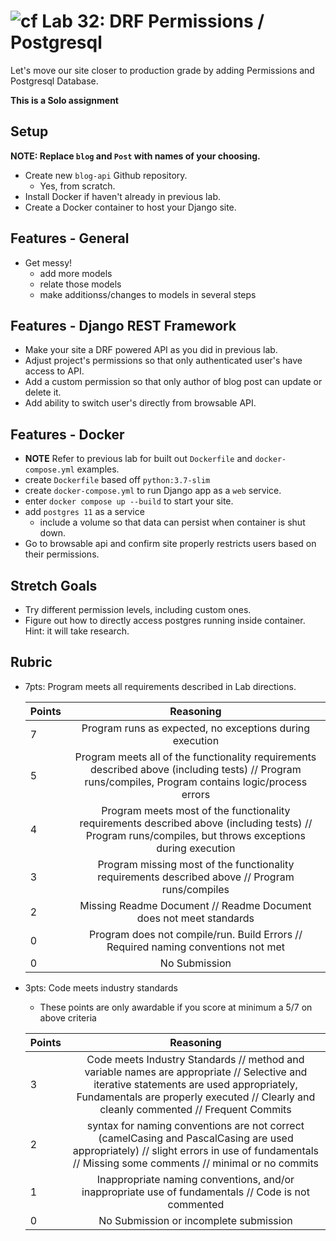 # ![cf](http://i.imgur.com/7v5ASc8.png) Lab 32: DRF Permissions / Postgresql

Let's move our site closer to production grade by adding Permissions and Postgresql Database.

**This is a Solo assignment**

## Setup

**NOTE: Replace `blog` and `Post` with names of your choosing.**

- Create new `blog-api` Github repository.
  - Yes, from scratch.
- Install Docker if haven't already in previous lab.
- Create a Docker container to host your Django site.

## Features - General

- Get messy!
  - add more models
  - relate those models
  - make additionss/changes to models in several steps

## Features - Django REST Framework

- Make your site a DRF powered API as you did in previous lab.
- Adjust project's permissions so that only authenticated user's have access to API.
- Add a custom permission so that only author of blog post can update or delete it.
- Add ability to switch user's directly from browsable API.


## Features - Docker

- **NOTE** Refer to previous lab for built out `Dockerfile` and `docker-compose.yml` examples.
- create `Dockerfile` based off `python:3.7-slim`
- create `docker-compose.yml` to run Django app as a `web` service.
- enter `docker compose up --build` to start your site.
- add `postgres 11` as a service
  - include a volume so that data can persist when container is shut down.
- Go to browsable api and confirm site properly restricts users based on their permissions.

## Stretch Goals

- Try different permission levels, including custom ones.
- Figure out how to directly access postgres running inside container. Hint: it will take research.

## Rubric

- 7pts: Program meets all requirements described in Lab directions.

	Points  | Reasoning |
	 ------------ | :-----------: |
	7       | Program runs as expected, no exceptions during execution |
	5       | Program meets all of the  functionality requirements described above (including tests) // Program runs/compiles, Program contains logic/process errors|
	4       | Program meets most of the functionality requirements described above (including tests)  // Program runs/compiles, but throws exceptions during execution |
	3       | Program missing most of the functionality requirements described above // Program runs/compiles |
	2       | Missing Readme Document // Readme Document does not meet standards |
	0       | Program does not compile/run. Build Errors // Required naming conventions not met |
	0       | No Submission |

- 3pts: Code meets industry standards
	- These points are only awardable if you score at minimum a 5/7 on above criteria

	Points  | Reasoning |
	 ------------ | :-----------: |
	3       | Code meets Industry Standards // method and variable names are appropriate // Selective and iterative statements are used appropriately, Fundamentals are properly executed // Clearly and cleanly commented // Frequent Commits |
	2       | syntax for naming conventions are not correct (camelCasing and PascalCasing are used appropriately) // slight errors in use of fundamentals // Missing some comments // minimal or no commits |
	1       | Inappropriate naming conventions, and/or inappropriate use of fundamentals // Code is not commented  |
	0       | No Submission or incomplete submission |
